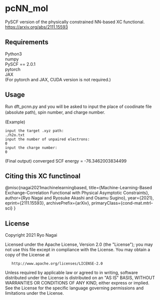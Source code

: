 # pcNN_mol
PySCF version of the physically constrained NN-based XC functional.
https://arxiv.org/abs/2111.15593

## Requirements
Python3  
numpy   
PySCF == 2.0.1  
pytorch   
JAX  
(For pytorch and JAX, CUDA version is not required.)

## Usage
Run dft_pcnn.py and you will be asked to input the place of coodinate file (absolute path), spin number, and charge number.　　　　
　　　
   
(Example)
```
input the target .xyz path:
./h2o.txt
input the number of unpaired electrons:
0
input the charge number:
0
```
(Final output)
converged SCF energy = -76.3462003834499

## Citing this XC functinoal
@misc{nagai2021machinelearningbased,
      title={Machine-Learning-Based Exchange-Correlation Functional with Physical Asymptotic Constraints}, 
      author={Ryo Nagai and Ryosuke Akashi and Osamu Sugino},
      year={2021},
      eprint={2111.15593},
      archivePrefix={arXiv},
      primaryClass={cond-mat.mtrl-sci}
}


## License
Copyright 2021 Ryo Nagai

   Licensed under the Apache License, Version 2.0 (the "License");
   you may not use this file except in compliance with the License.
   You may obtain a copy of the License at

       http://www.apache.org/licenses/LICENSE-2.0

   Unless required by applicable law or agreed to in writing, software
   distributed under the License is distributed on an "AS IS" BASIS,
   WITHOUT WARRANTIES OR CONDITIONS OF ANY KIND, either express or implied.
   See the License for the specific language governing permissions and
   limitations under the License.

